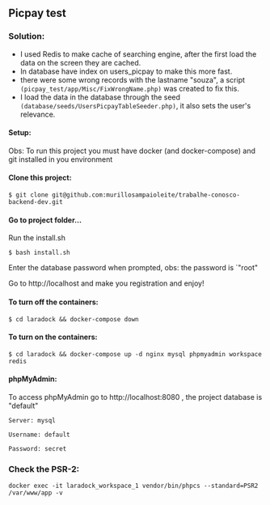 ## Picpay test

  
### Solution:  
* I used Redis to make cache of searching engine, after the first load the data on the screen they are cached.  
* In database have index on users_picpay to make this more fast.  
* there were some wrong records with the lastname "souza", a script `(picpay_test/app/Misc/FixWrongName.php)` was created to fix this.  
* I load the data in the database through the seed `(database/seeds/UsersPicpayTableSeeder.php)`, it also sets the user's relevance.  
   
#### Setup:  
Obs: To run this project you must have docker (and docker-compose) and git installed in you environment   
  
#### Clone this project:  
  
`$ git clone git@github.com:murillosampaioleite/trabalhe-conosco-backend-dev.git`  
  
#### Go to project folder...  
  
Run the install.sh  
  
`$ bash install.sh`

Enter the database password when prompted, obs: the password is `"root"
  
Go to http://localhost and make you registration and enjoy!  
  
#### To turn off the containers:  
  
`$ cd laradock && docker-compose down`  
  
#### To turn on the containers:  
  
`$ cd laradock && docker-compose up -d nginx mysql phpmyadmin workspace redis`  
  
  
#### phpMyAdmin:  
  
To access phpMyAdmin go to http://localhost:8080 , the project database is "default"  
  
`Server: mysql`  
  
`Username: default`  
  
`Password: secret`  
  
### Check the PSR-2:  
  
`docker exec -it laradock_workspace_1 vendor/bin/phpcs --standard=PSR2 /var/www/app -v`
